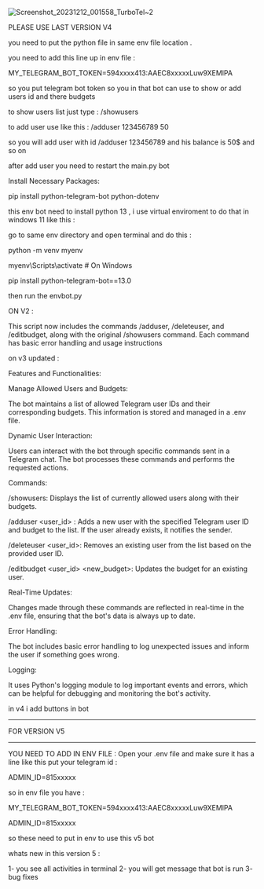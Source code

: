 

![Screenshot_20231212_001558_TurboTel~2](https://github.com/khanfar/controlenvbot/assets/16803586/de08b7de-1360-4bff-8940-b8bc74a1dd26)



PLEASE USE LAST VERSION V4 


you need to put the python file in same env file location .


you need to add this line up in env file :

MY_TELEGRAM_BOT_TOKEN=594xxxx413:AAEC8xxxxxLuw9XEMlPA

so you put telegram bot token so you in that bot can use to show or add users id and there budgets 


to show users list just type : /showusers


to add user use like this : /adduser 123456789 50      


so you will add user with id /adduser 123456789 and his balance is 50$ and so on


after add user you need to restart the main.py bot 


Install Necessary Packages:


pip install python-telegram-bot python-dotenv



this env bot need to install python 13 , i use virtual enviroment to do that in windows 11 like this : 


go to same env directory and open terminal and do this :

python -m venv myenv

myenv\Scripts\activate  # On Windows

pip install python-telegram-bot==13.0

then run the envbot.py

ON V2 : 

This script now includes the commands /adduser, /deleteuser, and /editbudget, along with the original /showusers command. Each command has basic error handling and usage instructions


on v3 updated :   

Features and Functionalities:

Manage Allowed Users and Budgets:

The bot maintains a list of allowed Telegram user IDs and their corresponding budgets. This information is stored and managed in a .env file.

Dynamic User Interaction:

Users can interact with the bot through specific commands sent in a Telegram chat. The bot processes these commands and performs the requested actions.

Commands:

/showusers: Displays the list of currently allowed users along with their budgets.

/adduser <user_id> <budget>: Adds a new user with the specified Telegram user ID and budget to the list. If the user already exists, it notifies the sender.

/deleteuser <user_id>: Removes an existing user from the list based on the provided user ID.

/editbudget <user_id> <new_budget>: Updates the budget for an existing user.

Real-Time Updates:

Changes made through these commands are reflected in real-time in the .env file, ensuring that the bot's data is always up to date.


Error Handling:


The bot includes basic error handling to log unexpected issues and inform the user if something goes wrong.

Logging:

It uses Python's logging module to log important events and errors, which can be helpful for debugging and monitoring the bot's activity.


in v4   i add buttons in bot 


***************************************************
FOR VERSION V5  
***************************************************

YOU NEED TO ADD IN ENV FILE :    Open your .env file and make sure it has a line like this put your telegram id :


ADMIN_ID=815xxxxx

so in env file you have :

MY_TELEGRAM_BOT_TOKEN=594xxxx413:AAEC8xxxxxLuw9XEMlPA

ADMIN_ID=815xxxxx


so these need to put in env to use this v5 bot

whats new in this version 5 :

1- you see all activities in terminal    2- you will get message that bot is run 3- bug fixes



